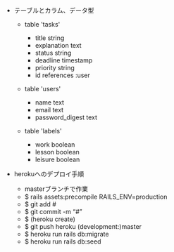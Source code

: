 
- テーブルとカラム、データ型

  - table 'tasks'
    - title string
    - explanation text
    - status string
    - deadline timestamp
    - priority string
    - id references :user

  - table 'users'
    - name text
    - email text
    - password_digest text

  - table 'labels'
    - work boolean
    - lesson boolean
    - leisure boolean


- herokuへのデプロイ手順

  - masterブランチで作業
  - $ rails assets:precompile RAILS_ENV=production
  - $ git add #
  - $ git commit -m “#”
  - $ (heroku create)
  - $ git push heroku (development:)master
  - $ heroku run rails db:migrate
  - $ heroku run rails db:seed

